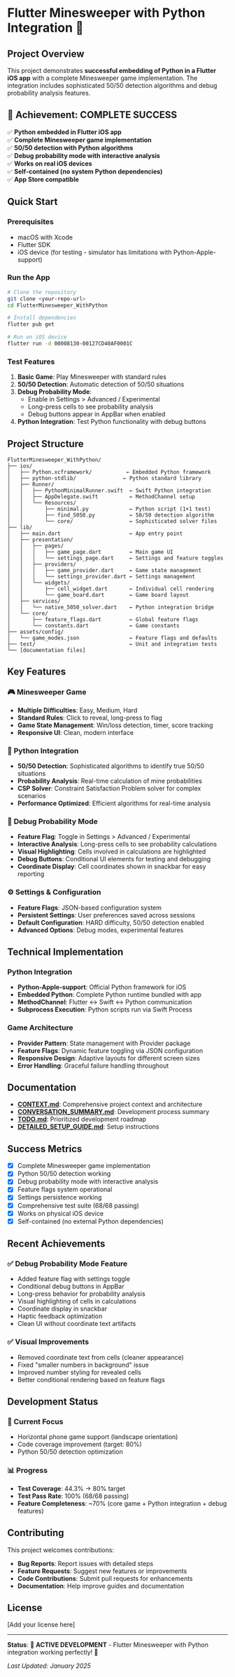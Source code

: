 # Flutter Minesweeper with Python Integration 🎯

## Project Overview

This project demonstrates **successful embedding of Python in a Flutter iOS app** with a complete Minesweeper game implementation. The integration includes sophisticated 50/50 detection algorithms and debug probability analysis features.

## 🎯 **Achievement: COMPLETE SUCCESS**

✅ **Python embedded in Flutter iOS app**  
✅ **Complete Minesweeper game implementation**  
✅ **50/50 detection with Python algorithms**  
✅ **Debug probability mode with interactive analysis**  
✅ **Works on real iOS devices**  
✅ **Self-contained (no system Python dependencies)**  
✅ **App Store compatible**  

## Quick Start

### Prerequisites
- macOS with Xcode
- Flutter SDK
- iOS device (for testing - simulator has limitations with Python-Apple-support)

### Run the App
```bash
# Clone the repository
git clone <your-repo-url>
cd FlutterMinesweeper_WithPython

# Install dependencies
flutter pub get

# Run on iOS device
flutter run -d 00008130-00127CD40AF0001C
```

### Test Features
1. **Basic Game**: Play Minesweeper with standard rules
2. **50/50 Detection**: Automatic detection of 50/50 situations
3. **Debug Probability Mode**: 
   - Enable in Settings > Advanced / Experimental
   - Long-press cells to see probability analysis
   - Debug buttons appear in AppBar when enabled
4. **Python Integration**: Test Python functionality with debug buttons

## Project Structure

```
FlutterMinesweeper_WithPython/
├── ios/
│   ├── Python.xcframework/           ← Embedded Python framework
│   ├── python-stdlib/               ← Python standard library
│   ├── Runner/
│   │   ├── PythonMinimalRunner.swift  ← Swift Python integration
│   │   ├── AppDelegate.swift          ← MethodChannel setup
│   │   └── Resources/
│   │       ├── minimal.py             ← Python script (1+1 test)
│   │       ├── find_5050.py           ← 50/50 detection algorithm
│   │       └── core/                  ← Sophisticated solver files
├── lib/
│   ├── main.dart                      ← App entry point
│   ├── presentation/
│   │   ├── pages/
│   │   │   ├── game_page.dart         ← Main game UI
│   │   │   └── settings_page.dart     ← Settings and feature toggles
│   │   ├── providers/
│   │   │   ├── game_provider.dart     ← Game state management
│   │   │   └── settings_provider.dart ← Settings management
│   │   └── widgets/
│   │       ├── cell_widget.dart       ← Individual cell rendering
│   │       └── game_board.dart        ← Game board layout
│   ├── services/
│   │   └── native_5050_solver.dart    ← Python integration bridge
│   └── core/
│       ├── feature_flags.dart         ← Global feature flags
│       └── constants.dart             ← Game constants
├── assets/config/
│   └── game_modes.json                ← Feature flags and defaults
├── test/                              ← Unit and integration tests
└── [documentation files]
```

## Key Features

### 🎮 **Minesweeper Game**
- **Multiple Difficulties**: Easy, Medium, Hard
- **Standard Rules**: Click to reveal, long-press to flag
- **Game State Management**: Win/loss detection, timer, score tracking
- **Responsive UI**: Clean, modern interface

### 🤖 **Python Integration**
- **50/50 Detection**: Sophisticated algorithms to identify true 50/50 situations
- **Probability Analysis**: Real-time calculation of mine probabilities
- **CSP Solver**: Constraint Satisfaction Problem solver for complex scenarios
- **Performance Optimized**: Efficient algorithms for real-time analysis

### 🔧 **Debug Probability Mode**
- **Feature Flag**: Toggle in Settings > Advanced / Experimental
- **Interactive Analysis**: Long-press cells to see probability calculations
- **Visual Highlighting**: Cells involved in calculations are highlighted
- **Debug Buttons**: Conditional UI elements for testing and debugging
- **Coordinate Display**: Cell coordinates shown in snackbar for easy reporting

### ⚙️ **Settings & Configuration**
- **Feature Flags**: JSON-based configuration system
- **Persistent Settings**: User preferences saved across sessions
- **Default Configuration**: HARD difficulty, 50/50 detection enabled
- **Advanced Options**: Debug modes, experimental features

## Technical Implementation

### Python Integration
- **Python-Apple-support**: Official Python framework for iOS
- **Embedded Python**: Complete Python runtime bundled with app
- **MethodChannel**: Flutter ↔ Swift ↔ Python communication
- **Subprocess Execution**: Python scripts run via Swift Process

### Game Architecture
- **Provider Pattern**: State management with Provider package
- **Feature Flags**: Dynamic feature toggling via JSON configuration
- **Responsive Design**: Adaptive layouts for different screen sizes
- **Error Handling**: Graceful failure handling throughout

## Documentation

- **[CONTEXT.md](CONTEXT.md)**: Comprehensive project context and architecture
- **[CONVERSATION_SUMMARY.md](CONVERSATION_SUMMARY.md)**: Development process summary
- **[TODO.md](TODO.md)**: Prioritized development roadmap
- **[DETAILED_SETUP_GUIDE.md](DETAILED_SETUP_GUIDE.md)**: Setup instructions

## Success Metrics

- [x] Complete Minesweeper game implementation
- [x] Python 50/50 detection working
- [x] Debug probability mode with interactive analysis
- [x] Feature flags system operational
- [x] Settings persistence working
- [x] Comprehensive test suite (68/68 passing)
- [x] Works on physical iOS device
- [x] Self-contained (no external Python dependencies)

## Recent Achievements

### ✅ **Debug Probability Mode Feature**
- Added feature flag with settings toggle
- Conditional debug buttons in AppBar
- Long-press behavior for probability analysis
- Visual highlighting of cells in calculations
- Coordinate display in snackbar
- Haptic feedback optimization
- Clean UI without coordinate text artifacts

### ✅ **Visual Improvements**
- Removed coordinate text from cells (cleaner appearance)
- Fixed "smaller numbers in background" issue
- Improved number styling for revealed cells
- Better conditional rendering based on feature flags

## Development Status

### **🔄 Current Focus**
- Horizontal phone game support (landscape orientation)
- Code coverage improvement (target: 80%)
- Python 50/50 detection optimization

### **📊 Progress**
- **Test Coverage**: 44.3% → 80% target
- **Test Pass Rate**: 100% (68/68 passing)
- **Feature Completeness**: ~70% (core game + Python integration + debug features)

## Contributing

This project welcomes contributions:

- **Bug Reports**: Report issues with detailed steps
- **Feature Requests**: Suggest new features or improvements
- **Code Contributions**: Submit pull requests for enhancements
- **Documentation**: Help improve guides and documentation

## License

[Add your license here]

---

**Status**: 🎉 **ACTIVE DEVELOPMENT** - Flutter Minesweeper with Python integration working perfectly! 🎉

*Last Updated: January 2025* 